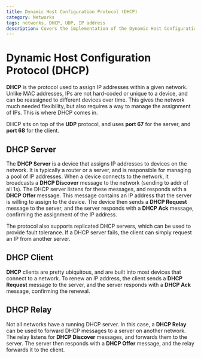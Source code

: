 ```yaml
---
title: Dynamic Host Configuration Protocol (DHCP)
category: Networks
tags: networks, DHCP, UDP, IP address
description: Covers the implementation of the Dynamic Host Configuration Protocol (DHCP), a network protocol used for dynamically assigning IP addresses and other network configuration parameters to devices on a network. Describes the key components of a DHCP system, including the DHCP server, DHCP client, and DHCP relay, and their respective roles in the IP address assignment process using the User Datagram Protocol (UDP).
---
```


# Dynamic Host Configuration Protocol (DHCP)

**DHCP** is the protocol used to assign IP addresses within a given network. Unlike MAC addresses, IPs are not hard-coded or unique to a device, and can be reassigned to different devices over time. This gives the network much needed flexibility, but also requires a way to manage the assignment of IPs. This is where DHCP comes in.

DHCP sits on top of the **UDP** protocol, and uses **port 67** for the server, and **port 68** for the client.

## DHCP Server

The **DHCP Server** is a device that assigns IP addresses to devices on the network. It is typically a router or a server, and is responsible for managing a pool of IP addresses. When a device connects to the network, it broadcasts a **DHCP Discover** message to the network (sending to addr of all 1s). The DHCP server listens for these messages, and responds with a **DHCP Offer** message. This message contains an IP address that the server is willing to assign to the device. The device then sends a **DHCP Request** message to the server, and the server responds with a **DHCP Ack** message, confirming the assignment of the IP address.

The protocol also supports replicated DHCP servers, which can be used to provide fault tolerance. If a DHCP server fails, the client can simply request an IP from another server.

## DHCP Client

**DHCP** clients are pretty ubiquitous, and are built into most devices that connect to a network. To renew an IP address, the client sends a **DHCP Request** message to the server, and the server responds with a **DHCP Ack** message, confirming the renewal.

## DHCP Relay

Not all networks have a running DHCP server. In this case, a **DHCP Relay** can be used to forward DHCP messages to a server on another network. The relay listens for **DHCP Discover** messages, and forwards them to the server. The server then responds with a **DHCP Offer** message, and the relay forwards it to the client.